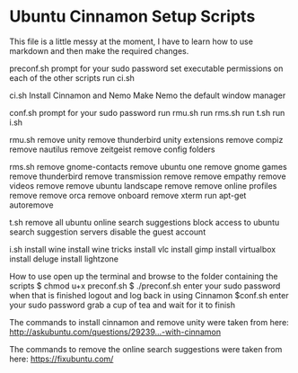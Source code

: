 Ubuntu Cinnamon Setup Scripts
==========================

This file is a little messy at the moment, I have to learn how to use markdown and then make the required changes.

preconf.sh
prompt for your sudo password
set executable permissions on each of the other scripts
run ci.sh

ci.sh
Install Cinnamon and Nemo
Make Nemo the default window manager

conf.sh
prompt for your sudo password
run rmu.sh
run rms.sh
run t.sh
run i.sh

rmu.sh
remove unity
remove thunderbird unity extensions
remove compiz
remove nautilus
remove zeitgeist
remove config folders

rms.sh
remove gnome-contacts
remove ubuntu one
remove gnome games
remove thunderbird
remove transmission
remove remove empathy
remove videos
remove remove ubuntu landscape
remove remove online profiles
remove remove orca
remove onboard
remove xterm
run apt-get autoremove

t.sh
remove all ubuntu online search suggestions
block access to ubuntu search suggestion servers
disable the guest account

i.sh
install wine
install wine tricks
install vlc
install gimp
install virtualbox
install deluge
install lightzone

How to use
open up the terminal and browse to the folder containing the scripts
$ chmod u+x preconf.sh
$ ./preconf.sh
enter your sudo password
when that is finished logout and log back in using Cinnamon
$conf.sh
enter your sudo password
grab a cup of tea and wait for it to finish


The commands to install cinnamon and remove unity were taken from here:
http://askubuntu.com/questions/29239...-with-cinnamon

The commands to remove the online search suggestions were taken from here:
https://fixubuntu.com/